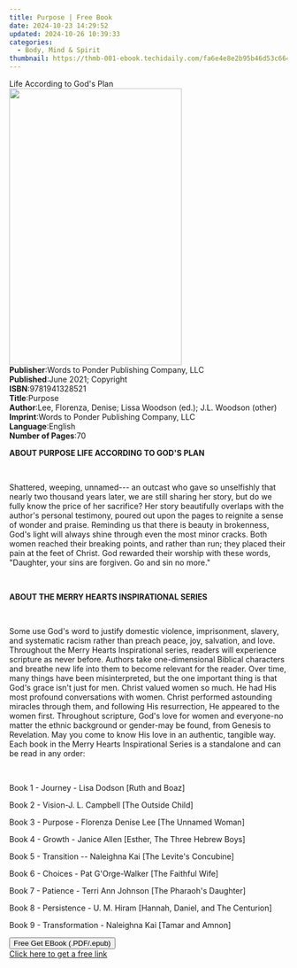 ```yaml
---
title: Purpose | Free Book
date: 2024-10-23 14:29:52
updated: 2024-10-26 10:39:33
categories:
  - Body, Mind & Spirit
thumbnail: https://thmb-001-ebook.techidaily.com/fa6e4e8e2b95b46d53c6640023a8d9d402068174911c06fe3e97f421f8d3c3a7.jpg
---
```

<main id="book-container">
  <div class="flex flex-col">
    <div class="book-brief flex-1 py-6 px-4 sm:p-6 md:py-10 md:px-8">
      <!-- brief-->
      <div class="book-brief-main">Life According to God's Plan</div>
    </div>
    <div
      class="book-meta-info flex-1 grid gap-4 col-start-1 col-end-3 row-start-1 sm:mb-6 sm:grid-cols-4 lg:gap-6 lg:col-start-2 lg:row-end-6 lg:row-span-6 lg:mb-0"
    >
      <div
        class="book-meta-info-left place-content-center mt-4 p-4 text-sm leading-6 col-start-2 col-span-2 dark:text-slate-400"
      >
        <img
          class="w-full h-500 object-cover rounded-lg sm:h-255 sm:col-span-2 lg:col-span-full"
          src="https://img-001-ebook.techidaily.com/fc3805b4569d43b3b2af8d4b90c1742bed853a350b0350c2a7939fa579c82c0d.jpg"
          alt=""
          width="312"
          height="500"
        />
      </div>
      <div
        class="book-meta-info-right mt-2 col-start-1 row-start-2 col-span-3 self-center"
      >
        <!-- meta data  -->
        <div class="flex flex-col px-4 md:px-8">
          <div class="flex-1">
            <strong>Publisher</strong>:<span class="px-2"
              >Words to Ponder Publishing Company, LLC</span
            >
          </div>
          <div class="flex-1">
            <strong>Published</strong>:<span class="px-2"
              >June 2021; Copyright</span
            >
          </div>
          <div class="flex-1">
            <strong>ISBN</strong>:<span class="px-2">9781941328521</span>
          </div>
          <div class="flex-1">
            <strong>Title</strong>:<span class="px-2">Purpose</span>
          </div>
          <div class="flex-1">
            <strong>Author</strong>:<span class="px-2"
              >Lee, Florenza, Denise; Lissa Woodson (ed.); J.L. Woodson
              (other)</span
            >
          </div>
          <div class="flex-1">
            <strong>Imprint</strong>:<span class="px-2"
              >Words to Ponder Publishing Company, LLC</span
            >
          </div>
          <div class="flex-1">
            <strong>Language</strong>:<span class="px-2">English</span>
          </div>
          <div class="flex-1">
            <strong>Number of Pages</strong>:<span class="px-2">70</span>
          </div>
        </div>
      </div>
    </div>
    <div class="book-description flex-1 py-6 px-4 sm:p-6 md:py-10 md:px-8">
      <div class="book-description-main">
        <div accordion-content="" id="description">
          <p><strong>ABOUT PURPOSE LIFE ACCORDING TO GOD'S PLAN</strong></p>
          <p><br /></p>
          <p>
            Shattered, weeping, unnamed--- an outcast who gave so unselfishly
            that nearly two thousand years later, we are still sharing her
            story, but do we fully know the price of her sacrifice? Her story
            beautifully overlaps with the author's personal testimony, poured
            out upon the pages to reignite a sense of wonder and praise.
            Reminding us that there is beauty in brokenness, God's light will
            always shine through even the most minor cracks. Both women reached
            their breaking points, and rather than run; they placed their pain
            at the feet of Christ. God rewarded their worship with these words,
            "Daughter, your sins are forgiven. Go and sin no more."
          </p>
          <p><br /></p>
          <p><strong>ABOUT THE MERRY HEARTS INSPIRATIONAL SERIES</strong></p>
          <p><br /></p>
          <p>
            Some use God's word to justify domestic violence, imprisonment,
            slavery, and systematic racism rather than preach peace, joy,
            salvation, and love. Throughout the Merry Hearts Inspirational
            series, readers will experience scripture as never before. Authors
            take one-dimensional Biblical characters and breathe new life into
            them to become relevant for the reader. Over time, many things have
            been misinterpreted, but the one important thing is that God's grace
            isn't just for men. Christ valued women so much. He had His most
            profound conversations with women. Christ performed astounding
            miracles through them, and following His resurrection, He appeared
            to the women first. Throughout scripture, God's love for women and
            everyone-no matter the ethnic background or gender-may be found,
            from Genesis to Revelation. May you come to know His love in an
            authentic, tangible way. Each book in the Merry Hearts Inspirational
            Series is a standalone and can be read in any order:
          </p>
          <p><br /></p>
          <p>Book 1 - Journey - Lisa Dodson [Ruth and Boaz]</p>
          <p>Book 2 - Vision-J. L. Campbell [The Outside Child]</p>
          <p>Book 3 - Purpose - Florenza Denise Lee [The Unnamed Woman]</p>
          <p>Book 4 - Growth - Janice Allen [Esther, The Three Hebrew Boys]</p>
          <p>Book 5 - Transition -- Naleighna Kai [The Levite's Concubine]</p>
          <p>Book 6 - Choices - Pat G'Orge-Walker [The Faithful Wife]</p>
          <p>Book 7 - Patience - Terri Ann Johnson [The Pharaoh's Daughter]</p>
          <p>
            Book 8 - Persistence - U. M. Hiram [Hannah, Daniel, and The
            Centurion]
          </p>
          <p>Book 9 - Transformation - Naleighna Kai [Tamar and Amnon]</p>
        </div>
        <div class="accordion-fader"></div>
      </div>
    </div>
    <div class="book-excerpts flex-1 py-6 px-4 sm:p-6 md:py-10 md:px-8"></div>
    <div
      class="book-about-author flex-1 py-6 px-4 sm:p-6 md:py-10 md:px-8"
    ></div>
    <div class="book-free-get flex-1 py-6 px-4 sm:p-6 md:py-10 md:px-8">
      <button
        id="btn-free-get"
        class="bg-blue-500 hover:bg-blue-700 text-white font-bold py-2 px-4 rounded"
      >
        Free Get EBook (.PDF/.epub)
      </button>
      <div id="countdown-display" class="px-2 text-lg mt-2"></div>
      <a
        id="free-link"
        class="hidden bg-blue-500 hover:bg-blue-700 text-white font-bold py-2 px-4 rounded"
        href="https://www.ebooks.com/en-us/book/210324135/purpose/lee-florenza-denise/"
        target="_blank"
        >Click here to get a free link</a
      >
    </div>
    <script>
      let countdownTime = 0;
      let countdownInterval = null;
      document
        .getElementById('btn-free-get')
        .addEventListener('click', startCountdown);
      function startCountdown() {
        countdownTime = new Date().getTime() + 60000 * 3;
        countdownInterval = setInterval(updateCountdown, 1000);
        document.getElementById('btn-free-get').disabled = true;
        document
          .getElementById('btn-free-get')
          .classList.add('bg-gray-500', 'cursor-not-allowed');
      }
      function updateCountdown() {
        let currentTime = new Date().getTime();
        let timeLeft = countdownTime - currentTime;
        let secondsLeft = Math.floor(timeLeft / 1000);
        document.getElementById('countdown-display').innerHTML =
          `Remaining time: ${secondsLeft} seconds.`;
        if (secondsLeft <= 0) {
          clearInterval(countdownInterval);
          document.getElementById('btn-free-get').classList.add('hidden');
          document.getElementById('free-link').classList.remove('hidden');
          document.getElementById('countdown-display').innerHTML = '';
        }
      }
    </script>
  </div>
</main>
